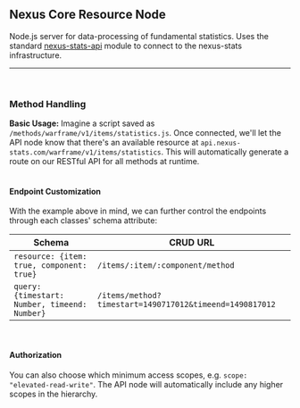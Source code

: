 ## Nexus Core Resource Node
Node.js server for data-processing of fundamental statistics. Uses the standard [nexus-stats-api](https://github.com/Kaptard/nexus-stats-api) module to connect to the nexus-stats infrastructure.
- - - -
<br>

### Method Handling
**Basic Usage:**
Imagine a script saved as `/methods/warframe/v1/items/statistics.js`. Once connected, we'll let the API node know that there's an available resource at `api.nexus-stats.com/warframe/v1/items/statistics`. This will automatically generate a route on our RESTful API for all methods at runtime.
<br>
<br>
#### Endpoint Customization
With the example above in mind, we can further control the endpoints through each classes' schema attribute: <br>

Schema  | CRUD URL
------ | ------
`resource: {item: true, component: true}`   | `/items/:item/:component/method`
`query: {timestart: Number, timeend: Number}` | `/items/method?timestart=1490717012&timeend=1490817012`
<br>

#### Authorization
You can also choose which minimum access scopes, e.g. `scope: "elevated-read-write"`. The API node will automatically include any higher scopes in the hierarchy.
